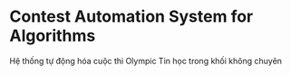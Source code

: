 # Contest Automation System for Algorithms
Hệ thống tự động hóa cuộc thi Olympic Tin học trong khối không chuyên